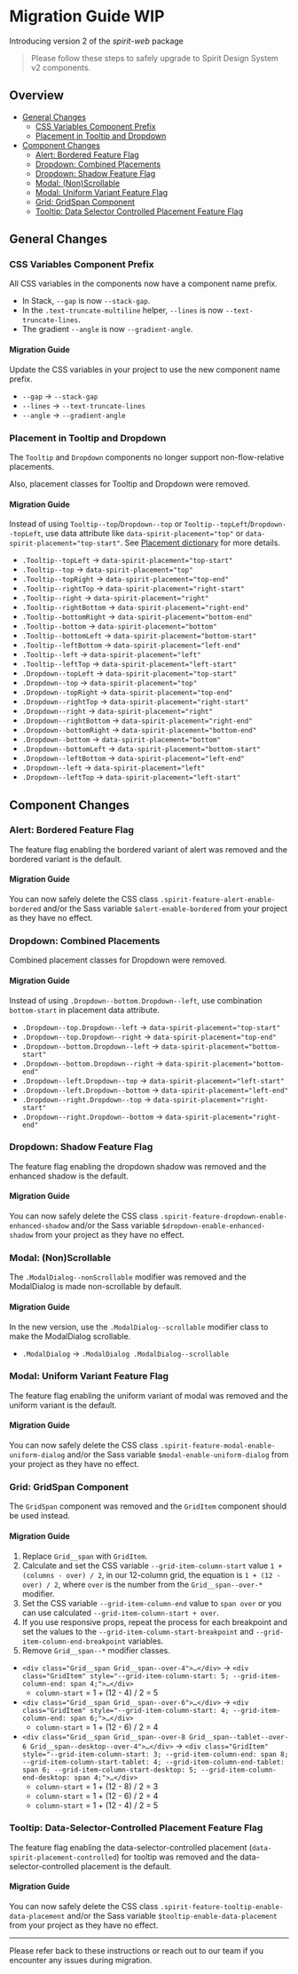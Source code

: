 # Migration Guide WIP

Introducing version 2 of the _spirit-web_ package

> Please follow these steps to safely upgrade to Spirit Design System v2 components.

## Overview

- [General Changes](#general-changes)
  - [CSS Variables Component Prefix](#css-variables-component-prefix)
  - [Placement in Tooltip and Dropdown](#placement-in-tooltip-and-dropdown)
- [Component Changes](#component-changes)
  - [Alert: Bordered Feature Flag](#alert-bordered-feature-flag)
  - [Dropdown: Combined Placements](#dropdown-combined-placements)
  - [Dropdown: Shadow Feature Flag](#dropdown-shadow-feature-flag)
  - [Modal: (Non)Scrollable](#modal-nonscrollable)
  - [Modal: Uniform Variant Feature Flag](#modal-uniform-variant-feature-flag)
  - [Grid: GridSpan Component](#grid-gridspan-component)
  - [Tooltip: Data Selector Controlled Placement Feature Flag](#tooltip-data-selector-controlled-placement-feature-flag)

## General Changes

### CSS Variables Component Prefix

All CSS variables in the components now have a component name prefix.

- In Stack, `--gap` is now `--stack-gap`.
- In the `.text-truncate-multiline` helper, `--lines` is now `--text-truncate-lines`.
- The gradient `--angle` is now `--gradient-angle`.

#### Migration Guide

Update the CSS variables in your project to use the new component name prefix.

- `--gap` → `--stack-gap`
- `--lines` → `--text-truncate-lines`
- `--angle` → `--gradient-angle`

### Placement in Tooltip and Dropdown

The `Tooltip` and `Dropdown` components no longer support non-flow-relative placements.

Also, placement classes for Tooltip and Dropdown were removed.

#### Migration Guide

Instead of using `Tooltip--top`/`Dropdown--top` or `Tooltip--topLeft`/`Dropdown--topLeft`,
use data attribute like `data-spirit-placement="top"` or `data-spirit-placement="top-start"`.
See [Placement dictionary][dictionary-placement] for more details.

- `.Tooltip--topLeft` → `data-spirit-placement="top-start"`
- `.Tooltip--top` → `data-spirit-placement="top"`
- `.Tooltip--topRight` → `data-spirit-placement="top-end"`
- `.Tooltip--rightTop` → `data-spirit-placement="right-start"`
- `.Tooltip--right` → `data-spirit-placement="right"`
- `.Tooltip--rightBottom` → `data-spirit-placement="right-end"`
- `.Tooltip--bottomRight` → `data-spirit-placement="bottom-end"`
- `.Tooltip--bottom` → `data-spirit-placement="bottom"`
- `.Tooltip--bottomLeft` → `data-spirit-placement="bottom-start"`
- `.Tooltip--leftBottom` → `data-spirit-placement="left-end"`
- `.Tooltip--left` → `data-spirit-placement="left"`
- `.Tooltip--leftTop` → `data-spirit-placement="left-start"`
- `.Dropdown--topLeft` → `data-spirit-placement="top-start"`
- `.Dropdown--top` → `data-spirit-placement="top"`
- `.Dropdown--topRight` → `data-spirit-placement="top-end"`
- `.Dropdown--rightTop` → `data-spirit-placement="right-start"`
- `.Dropdown--right` → `data-spirit-placement="right"`
- `.Dropdown--rightBottom` → `data-spirit-placement="right-end"`
- `.Dropdown--bottomRight` → `data-spirit-placement="bottom-end"`
- `.Dropdown--bottom` → `data-spirit-placement="bottom"`
- `.Dropdown--bottomLeft` → `data-spirit-placement="bottom-start"`
- `.Dropdown--leftBottom` → `data-spirit-placement="left-end"`
- `.Dropdown--left` → `data-spirit-placement="left"`
- `.Dropdown--leftTop` → `data-spirit-placement="left-start"`

## Component Changes

### Alert: Bordered Feature Flag

The feature flag enabling the bordered variant of alert was removed and the bordered variant
is the default.

#### Migration Guide

You can now safely delete the CSS class `.spirit-feature-alert-enable-bordered` and/or the Sass variable
`$alert-enable-bordered` from your project as they have no effect.

### Dropdown: Combined Placements

Combined placement classes for Dropdown were removed.

#### Migration Guide

Instead of using `.Dropdown--bottom.Dropdown--left`, use combination `bottom-start` in placement data attribute.

- `.Dropdown--top.Dropdown--left` → `data-spirit-placement="top-start"`
- `.Dropdown--top.Dropdown--right` → `data-spirit-placement="top-end"`
- `.Dropdown--bottom.Dropdown--left` → `data-spirit-placement="bottom-start"`
- `.Dropdown--bottom.Dropdown--right` → `data-spirit-placement="bottom-end"`
- `.Dropdown--left.Dropdown--top` → `data-spirit-placement="left-start"`
- `.Dropdown--left.Dropdown--bottom` → `data-spirit-placement="left-end"`
- `.Dropdown--right.Dropdown--top` → `data-spirit-placement="right-start"`
- `.Dropdown--right.Dropdown--bottom` → `data-spirit-placement="right-end"`

### Dropdown: Shadow Feature Flag

The feature flag enabling the dropdown shadow was removed and the enhanced
shadow is the default.

#### Migration Guide

You can now safely delete the CSS class `.spirit-feature-dropdown-enable-enhanced-shadow` and/or the Sass variable
`$dropdown-enable-enhanced-shadow` from your project as they have no effect.

### Modal: (Non)Scrollable

The `.ModalDialog--nonScrollable` modifier was removed and the ModalDialog is made non-scrollable by default.

#### Migration Guide

In the new version, use the `.ModalDialog--scrollable` modifier class to make the ModalDialog scrollable.

- `.ModalDialog` → `.ModalDialog .ModalDialog--scrollable`

### Modal: Uniform Variant Feature Flag

The feature flag enabling the uniform variant of modal was removed and the
uniform variant is the default.

#### Migration Guide

You can now safely delete the CSS class `.spirit-feature-modal-enable-uniform-dialog` and/or the Sass variable
`$modal-enable-uniform-dialog` from your project as they have no effect.

### Grid: GridSpan Component

The `GridSpan` component was removed and the `GridItem` component should be used instead.

#### Migration Guide

1. Replace `Grid__span` with `GridItem`.
2. Calculate and set the CSS variable `--grid-item-column-start` value `1 + (columns - over) / 2`, in our 12-column grid, the equation is `1 + (12 - over) / 2`, where `over` is the number from the `Grid__span--over-*` modifier.
3. Set the CSS variable `--grid-item-column-end` value to `span over` or you can use calculated `--grid-item-column-start + over`.
4. If you use responsive props, repeat the process for each breakpoint and set the values to the `--grid-item-column-start-breakpoint` and `--grid-item-column-end-breakpoint` variables.
5. Remove `Grid__span--*` modifier classes.

- `<div class="Grid__span Grid__span--over-4">…</div>` → `<div class="GridItem" style="--grid-item-column-start: 5; --grid-item-column-end: span 4;">…</div>`
  - `column-start` = 1 + (12 - 4) / 2 = 5
- `<div class="Grid__span Grid__span--over-6">…</div>` → `<div class="GridItem" style="--grid-item-column-start: 4; --grid-item-column-end: span 6;">…</div>`
  - `column-start` = 1 + (12 - 6) / 2 = 4
- `<div class="Grid__span Grid__span--over-8 Grid__span--tablet--over-6 Grid__span--desktop--over-4">…</div>` → `<div class="GridItem" style="--grid-item-column-start: 3; --grid-item-column-end: span 8; --grid-item-column-start-tablet: 4; --grid-item-column-end-tablet: span 6; --grid-item-column-start-desktop: 5; --grid-item-column-end-desktop: span 4;">…</div>`
  - `column-start` = 1 + (12 - 8) / 2 = 3
  - `column-start` = 1 + (12 - 6) / 2 = 4
  - `column-start` = 1 + (12 - 4) / 2 = 5

### Tooltip: Data-Selector-Controlled Placement Feature Flag

The feature flag enabling the data-selector-controlled placement (`data-spirit-placement-controlled`)
for tooltip was removed and the data-selector-controlled placement is the default.

#### Migration Guide

You can now safely delete the CSS class `.spirit-feature-tooltip-enable-data-placement` and/or the Sass variable
`$tooltip-enable-data-placement` from your project as they have no effect.

---

Please refer back to these instructions or reach out to our team if you encounter any issues during migration.

[readme-deprecations]: https://github.com/lmc-eu/spirit-design-system/blob/main/packages/web/README.md#deprecations
[readme-feature-flags]: https://github.com/lmc-eu/spirit-design-system/blob/main/packages/web/README.md#feature-flags
[dictionary-placement]: https://github.com/lmc-eu/spirit-design-system/blob/main/docs/DICTIONARIES.md#placement

